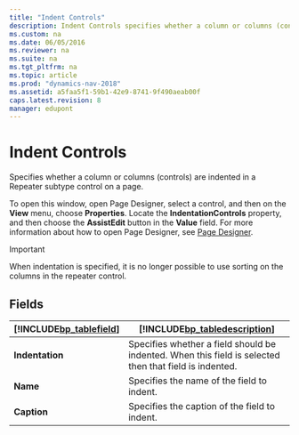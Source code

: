 ```yaml
---
title: "Indent Controls"
description: Indent Controls specifies whether a column or columns (controls) are indented in a Repeater subtype control on a page.
ms.custom: na
ms.date: 06/05/2016
ms.reviewer: na
ms.suite: na
ms.tgt_pltfrm: na
ms.topic: article
ms.prod: "dynamics-nav-2018"
ms.assetid: a5faa5f1-59b1-42e9-8741-9f490aeab00f
caps.latest.revision: 8
manager: edupont
---
```

# Indent Controls
Specifies whether a column or columns \(controls\) are indented in a Repeater subtype control on a page.  
  
 To open this window, open Page Designer, select a control, and then on the **View** menu, choose **Properties**. Locate the **IndentationControls** property, and then choose the **AssistEdit** button in the **Value** field. For more information about how to open Page Designer, see [Page Designer](-$-S_21401-Page-Designer-$-.md).  
  
> [!IMPORTANT]  
>  When indentation is specified, it is no longer possible to use sorting on the columns in the repeater control.  
  
## Fields  
  
|[!INCLUDE[bp_tablefield](../includes/bp_tablefield_md.md)]|[!INCLUDE[bp_tabledescription](../includes/bp_tabledescription_md.md)]|  
|---------------------------------|---------------------------------------|  
|**Indentation**|Specifies whether a field should be indented. When this field is selected then that field is indented.|  
|**Name**|Specifies the name of the field to indent.|  
|**Caption**|Specifies the caption of the field to indent.|